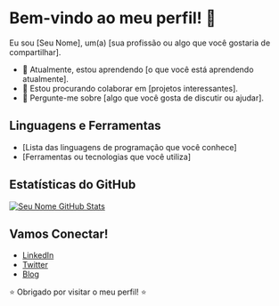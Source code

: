# Bem-vindo ao meu perfil! 👋

Eu sou [Seu Nome], um(a) [sua profissão ou algo que você gostaria de compartilhar].

- 🌱 Atualmente, estou aprendendo [o que você está aprendendo atualmente].
- 👯 Estou procurando colaborar em [projetos interessantes].
- 💬 Pergunte-me sobre [algo que você gosta de discutir ou ajudar].

## Linguagens e Ferramentas

- [Lista das linguagens de programação que você conhece]
- [Ferramentas ou tecnologias que você utiliza]

## Estatísticas do GitHub

[![Seu Nome GitHub Stats](https://github-readme-stats.vercel.app/api?username=seu-nome&show_icons=true&theme=radical)](https://github.com/seu-nome)

## Vamos Conectar!

- [LinkedIn](seu-linkedin)
- [Twitter](seu-twitter)
- [Blog](seu-blog)

⭐️ Obrigado por visitar o meu perfil! ⭐️
